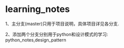 # learning_notes

1、主分支(master)只用于项目说明，具体项目详见各分支.

2、添加两个分支分别用于python和设计模式的学习:
python_notes,design_pattern
